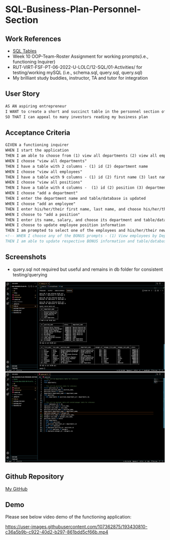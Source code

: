 # SQL-Business-Plan-Personnel-Section

## Work References
* [SQL Tables](https://www.w3schools.com/nodejs/nodejs_mysql_create_table.asp">https://www.w3schools.com/nodejs/nodejs_mysql_create_table.asp)
* Week 10 OOP-Team-Roster Assignment for working prompts(i.e., functioning Inquirer)
* RUT-VIRT-FSF-PT-06-2022-U-LOLC/12-SQL/01-Activities/ for testing/working mySQL (i.e., schema.sql, query.sql, query.sql)
* My brilliant study buddies, instructor, TA and tutor for integration

## User Story

```md
AS AN aspiring entrepreneur
I WANT to create a short and succinct table in the personnel section of my business plan that shows the departments and employees I need to run a successful business
SO THAT I can appeal to many investors reading my business plan
```
## Acceptance Criteria

```md
GIVEN a functioning inquirer
WHEN I start the application
THEN I am able to choose from (1) view all departments (2) view all employees (3) view all positions (4) add a department (5) add an employee (6) add a position (7) update employee position 
WHEN I choose "view all departments" 
THEN I have a table with 2 columns - (1) id (2) department name
WHEN I choose "view all employees"
THEN I have a table with 9 columns - (1) id (2) first name (3) last name (4) position (5) department (6) salary (7) manager id (8) manager's first name (9) manager's last name
WHEN I choose "view all positions"
THEN I have a table with 4 columns -  (1) id (2) position (3) department (4) salary
WHEN I choose "add a department"
THEN I enter the department name and table/database is updated
WHEN I choose "add an employee"
THEN I enter his/her/their first name, last name, and choose his/her/their position, manager and table/database is updated
WHEN I choose to "add a position"
THEN I enter its name, salary, and choose its department and table/database is updated
WHEN I choose to update employee position information
THEN I am prompted to select one of the employees and his/her/their new position and table/database is updated
<!-- WHEN I choose any of the BONUS prompts - (1) View employees by Department (2) View employees by Manager (3) Delete Department (4) Delete Employee (5) Delete Position (6) Update Manager Position (7) Sum of Salaries 
THEN I am able to update respective BONUS information and table/database is updated -->
```
## Screenshots
* query.sql not required but useful and remains in db folder for consistent testing/querying
 <img src="./Assets/Screen%20Shot%202022-09-15%20at%2010.09.19%20PM%20(2).png">
 <img src="./Assets/Screen%20Shot%202022-09-15%20at%2010.12.06%20PM%20(2).png">

## Github Repository
[My GitHub](https://github.com/leanonruthie/SQL-Business-Plan-Personnel-Section.git">https://github.com/leanonruthie/SQL-Business-Plan-Personnel-Section.git)

## Demo
Please see below video demo of the functioning application:





https://user-images.githubusercontent.com/107362875/193430810-c36a5b9b-c922-40d2-b297-861bdd5cf66b.mp4

